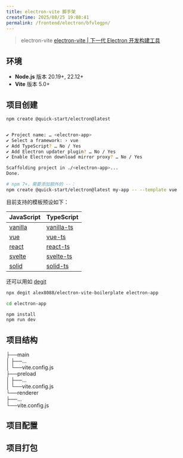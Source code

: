 ```yaml
---
title: electron-vite 脚手架
createTime: 2025/08/25 19:08:41
permalink: /frontend/electron/bfvlegpn/
---
```


> electron-vite [electron-vite | 下一代 Electron 开发构建工具](https://cn.electron-vite.org/)

## 环境

- **Node.js** 版本 20.19+, 22.12+
- **Vite** 版本 5.0+

## 项目创建

```bash
npm create @quick-start/electron@latest
```

```bash

✔ Project name: … <electron-app>
✔ Select a framework: › vue
✔ Add TypeScript? … No / Yes
✔ Add Electron updater plugin? … No / Yes
✔ Enable Electron download mirror proxy? … No / Yes

Scaffolding project in ./<electron-app>...
Done.
```

```bash
# npm 7+，需要添加额外的 --：
npm create @quick-start/electron@latest my-app -- --template vue
```

目前支持的模板预设如下：

| JavaScript                                                                                                 | TypeScript                                                                                                       |
| ---------------------------------------------------------------------------------------------------------- | ---------------------------------------------------------------------------------------------------------------- |
| [vanilla](https://github.com/alex8088/quick-start/tree/master/packages/create-electron/playground/vanilla) | [vanilla-ts](https://github.com/alex8088/quick-start/tree/master/packages/create-electron/playground/vanilla-ts) |
| [vue](https://github.com/alex8088/quick-start/tree/master/packages/create-electron/playground/vue)         | [vue-ts](https://github.com/alex8088/quick-start/tree/master/packages/create-electron/playground/vue-ts)         |
| [react](https://github.com/alex8088/quick-start/tree/master/packages/create-electron/playground/react)     | [react-ts](https://github.com/alex8088/quick-start/tree/master/packages/create-electron/playground/react-ts)     |
| [svelte](https://github.com/alex8088/quick-start/tree/master/packages/create-electron/playground/svelte)   | [svelte-ts](https://github.com/alex8088/quick-start/tree/master/packages/create-electron/playground/svelte-ts)   |
| [solid](https://github.com/alex8088/quick-start/tree/master/packages/create-electron/playground/solid)     | [solid-ts](https://github.com/alex8088/quick-start/tree/master/packages/create-electron/playground/solid-ts)     |

还可以用如 [degit](https://github.com/Rich-Harris/degit)

```bash
npx degit alex8088/electron-vite-boilerplate electron-app

cd electron-app

npm install
npm run dev
```

## 项目结构

├──main  
│ ├──...  
│ └──vite.config.js  
├──preload  
│ ├──...  
│ └──vite.config.js  
└──renderer  
 ├──...  
 └──vite.config.js

## 项目配置

## 项目打包
